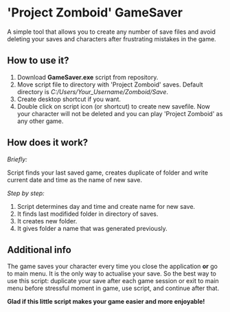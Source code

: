 # 'Project Zomboid' GameSaver

A simple tool that allows you to create any number of save files and avoid deleting your saves and characters after frustrating mistakes in the game.

## How to use it?
1. Download **GameSaver.exe** script from repository.
2. Move script file to directory with 'Project Zomboid' saves. Default directory is *C:/Users/Your_Username/Zomboid/Save*.
3. Create desktop shortcut if you want.
4. Double click on script icon (or shortcut) to create new savefile. Now your character will not be deleted and you can play 'Project Zomboid' as any other game.

## How does it work?
*Briefly:*

Script finds your last saved game, creates duplicate of folder and write current date and time as the name of new save. 

*Step by step:*
1. Script determines day and time and create name for new save.
2. It finds last modifided folder in directory of saves.
3. It creates new folder.
4. It gives folder a name that was generated previously.

## Additional info
The game saves your character every time you close the application **or** go to main menu. It is the only way to actualise your save. So the best way to use this script: duplicate your save after each game session or exit to main menu before stressful moment in game, use script, and continue after that. 

**Glad if this little script makes your game easier and more enjoyable!**

